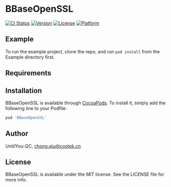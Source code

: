 # BBaseOpenSSL

[![CI Status](https://img.shields.io/travis/UntilYou-QC/BBaseOpenSSL.svg?style=flat)](https://travis-ci.org/UntilYou-QC/BBaseOpenSSL)
[![Version](https://img.shields.io/cocoapods/v/BBaseOpenSSL.svg?style=flat)](https://cocoapods.org/pods/BBaseOpenSSL)
[![License](https://img.shields.io/cocoapods/l/BBaseOpenSSL.svg?style=flat)](https://cocoapods.org/pods/BBaseOpenSSL)
[![Platform](https://img.shields.io/cocoapods/p/BBaseOpenSSL.svg?style=flat)](https://cocoapods.org/pods/BBaseOpenSSL)

## Example

To run the example project, clone the repo, and run `pod install` from the Example directory first.

## Requirements

## Installation

BBaseOpenSSL is available through [CocoaPods](https://cocoapods.org). To install
it, simply add the following line to your Podfile:

```ruby
pod 'BBaseOpenSSL'
```

## Author

UntilYou-QC, chong.qiu@cootek.cn

## License

BBaseOpenSSL is available under the MIT license. See the LICENSE file for more info.
